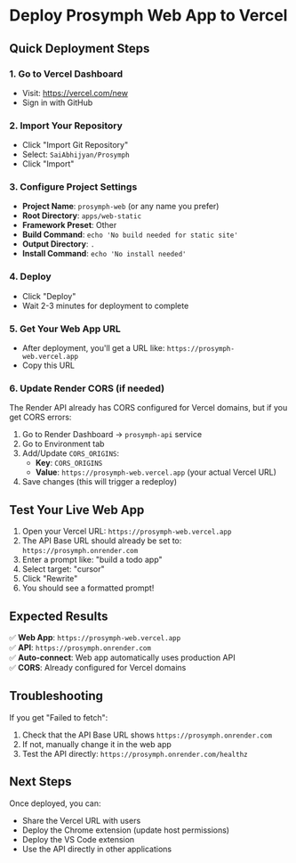 # Deploy Prosymph Web App to Vercel

## Quick Deployment Steps

### 1. Go to Vercel Dashboard
- Visit: https://vercel.com/new
- Sign in with GitHub

### 2. Import Your Repository
- Click "Import Git Repository"
- Select: `SaiAbhijyan/Prosymph`
- Click "Import"

### 3. Configure Project Settings
- **Project Name**: `prosymph-web` (or any name you prefer)
- **Root Directory**: `apps/web-static`
- **Framework Preset**: Other
- **Build Command**: `echo 'No build needed for static site'`
- **Output Directory**: `.`
- **Install Command**: `echo 'No install needed'`

### 4. Deploy
- Click "Deploy"
- Wait 2-3 minutes for deployment to complete

### 5. Get Your Web App URL
- After deployment, you'll get a URL like: `https://prosymph-web.vercel.app`
- Copy this URL

### 6. Update Render CORS (if needed)
The Render API already has CORS configured for Vercel domains, but if you get CORS errors:

1. Go to Render Dashboard → `prosymph-api` service
2. Go to Environment tab
3. Add/Update `CORS_ORIGINS`:
   - **Key**: `CORS_ORIGINS`
   - **Value**: `https://prosymph-web.vercel.app` (your actual Vercel URL)
4. Save changes (this will trigger a redeploy)

## Test Your Live Web App

1. Open your Vercel URL: `https://prosymph-web.vercel.app`
2. The API Base URL should already be set to: `https://prosymph.onrender.com`
3. Enter a prompt like: "build a todo app"
4. Select target: "cursor"
5. Click "Rewrite"
6. You should see a formatted prompt!

## Expected Results

✅ **Web App**: `https://prosymph-web.vercel.app`  
✅ **API**: `https://prosymph.onrender.com`  
✅ **Auto-connect**: Web app automatically uses production API  
✅ **CORS**: Already configured for Vercel domains  

## Troubleshooting

If you get "Failed to fetch":
1. Check that the API Base URL shows `https://prosymph.onrender.com`
2. If not, manually change it in the web app
3. Test the API directly: `https://prosymph.onrender.com/healthz`

## Next Steps

Once deployed, you can:
- Share the Vercel URL with users
- Deploy the Chrome extension (update host permissions)
- Deploy the VS Code extension
- Use the API directly in other applications
